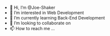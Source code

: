 - 👋 Hi, I’m @Joe-Shaker
- 👀 I’m interested in Web Development
- 🌱 I’m currently learning Back-End Development
- 💞️ I’m looking to collaborate on 
- 📫 How to reach me ...

<!---
Joe-Shaker/Joe-Shaker is a ✨ special ✨ repository because its `README.md` (this file) appears on your GitHub profile.
You can click the Preview link to take a look at your changes.
--->
